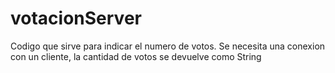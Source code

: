 # votacionServer
Codigo que sirve para indicar el numero de votos.
Se necesita una conexion con un cliente, la cantidad de votos se devuelve como String
